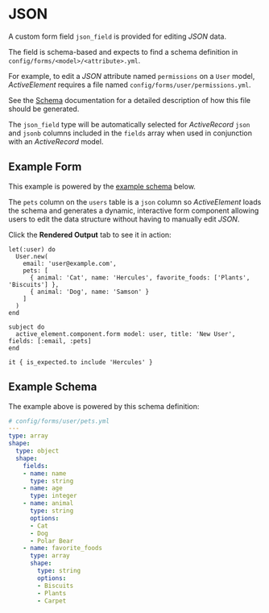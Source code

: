 # JSON

A custom form field `json_field` is provided for editing _JSON_ data.

The field is schema-based and expects to find a schema definition in `config/forms/<model>/<attribute>.yml`.

For example, to edit a _JSON_ attribute named `permissions` on a `User` model, _ActiveElement_ requires a file named `config/forms/user/permissions.yml`.

See the [Schema](json/schema.html) documentation for a detailed description of how this file should be generated.

The `json_field` type will be automatically selected for _ActiveRecord_ `json` and `jsonb` columns included in the `fields` array when used in conjunction with an _ActiveRecord_ model.


## Example Form

This example is powered by the [example schema](#example-schema) below.

The `pets` column on the `users` table is a `json` column so _ActiveElement_ loads the schema and generates a dynamic, interactive form component allowing users to edit the data structure without having to manually edit _JSON_.

Click the **Rendered Output** tab to see it in action:

```rspec:html
let(:user) do
  User.new(
    email: 'user@example.com',
    pets: [
      { animal: 'Cat', name: 'Hercules', favorite_foods: ['Plants', 'Biscuits'] },
      { animal: 'Dog', name: 'Samson' }
    ]
  )
end

subject do
  active_element.component.form model: user, title: 'New User', fields: [:email, :pets]
end

it { is_expected.to include 'Hercules' }
```

## Example Schema

The example above is powered by this schema definition:

```yaml
# config/forms/user/pets.yml
---
type: array
shape:
  type: object
  shape:
    fields:
    - name: name
      type: string
    - name: age
      type: integer
    - name: animal
      type: string
      options:
      - Cat
      - Dog
      - Polar Bear
    - name: favorite_foods
      type: array
      shape:
        type: string
        options:
        - Biscuits
        - Plants
        - Carpet
```
